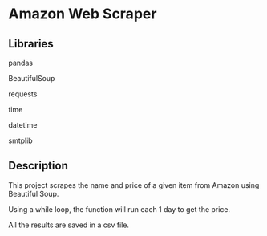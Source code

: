 # Amazon Web Scraper

## Libraries
pandas

BeautifulSoup

requests

time

datetime

smtplib

## Description
This project scrapes the name and price of a given item from Amazon using Beautiful Soup.

Using a while loop, the function will run each 1 day to get the price.

All the results are saved in a csv file.
